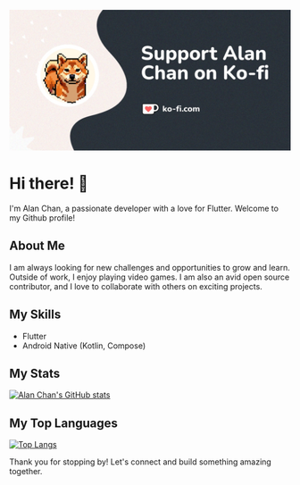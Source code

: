 [!["Support me at Ko-fi"](https://github.com/alanchan-dev/alanchan-dev/blob/a59c6192eea36b41925288abe5cf70632d76ef18/ko-fi%20support.jpg)](https://ko-fi.com/alanchan94)

# Hi there! 👋 

I'm Alan Chan, a passionate developer with a love for Flutter. Welcome to my Github profile! 

## About Me

I am always looking for new challenges and opportunities to grow and learn. Outside of work, I enjoy playing video games. I am also an avid open source contributor, and I love to collaborate with others on exciting projects.

## My Skills

- Flutter
- Android Native (Kotlin, Compose)

<!--
## What I'm Working On

I am currently working on [Project Name], a [Project Description]. I am also contributing to [Open Source Project Name], an [Open Source Project Description].

## How to Reach Me

- Email: [Your Email]
- Twitter: [@YourTwitterHandle]
- LinkedIn: [Your LinkedIn Profile]
-->

## My Stats

[![Alan Chan's GitHub stats](https://github-readme-stats.vercel.app/api?username=alanchan-dev&show_icons=true&theme=dracula)](https://github.com/alanchan-dev)


## My Top Languages

[![Top Langs](https://github-readme-stats.vercel.app/api/top-langs/?username=alanchan-dev&layout=compact&theme=dracula)](https://github.com/alanchan-dev)



Thank you for stopping by! Let's connect and build something amazing together.

<!--
**alanchan-dev/alanchan-dev** is a ✨ _special_ ✨ repository because its `README.md` (this file) appears on your GitHub profile.

Here are some ideas to get you started:

- 🔭 I’m currently working on ...
- 🌱 I’m currently learning ...
- 👯 I’m looking to collaborate on ...
- 🤔 I’m looking for help with ...
- 💬 Ask me about ...
- 📫 How to reach me: ...
- 😄 Pronouns: ...
- ⚡ Fun fact: ...
-->
